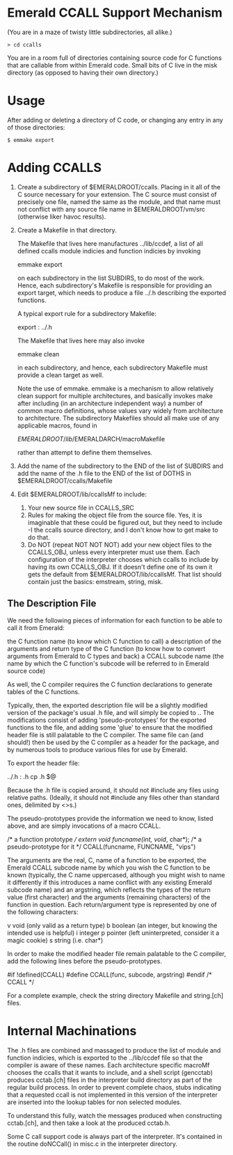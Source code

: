 Emerald CCALL Support Mechanism
===============================

(You are in a maze of twisty little subdirectories, all alike.)

    > cd ccalls

You are in a room full of directories containing source code for C
functions that are callable from within Emerald code. Small bits of C
live in the misk directory (as opposed to having their own directory.)

Usage
=====

After adding or deleting a directory of C code, or changing any entry
in any of those directories:

    $ emmake export

Adding CCALLS
============

1.  Create a subdirectory of $EMERALDROOT/ccalls.  Placing in it all of the
    C source necessary for your extension.  The C source must consist of
    precisely one file, named the same as the module, and that name must not
    conflict with any source file name in $EMERALDROOT/vm/src (otherwise
    liker havoc results).

2.  Create a Makefile in that directory.
    
    The Makefile that lives here manufactures ../lib/ccdef, a list of all
    defined ccalls module indicies and function indicies by invoking 

       emmake export
    
    on each subdirectory in the list SUBDIRS, to do most of the work.
    Hence, each  subdirectory's Makefile is responsible for providing an
    export target, which needs to produce a file ../<directory>.h describing
    the exported functions.
    
    A typical export rule for a subdirectory Makefile:
    
      export : ../<directory>.h
    
    The Makefile that lives here may also invoke
    
      emmake clean
    
    in each subdirectory, and hence, each subdirectory Makefile must 
    provide a clean target as well. 
    
    Note the use of emmake.  emmake is a mechanism to allow relatively
    clean support for multiple architectures, and basically invokes make
    after including (in an architecture independent way) a number of
    common macro definitions, whose values vary widely from architecture
    to architecture.  The subdirectory Makefiles should all make use
    of any applicable macros, found in
    
      $EMERALDROOT/lib/$EMERALDARCH/macroMakefile
    
    rather than attempt to define them themselves.

3.  Add the name of the subdirectory to the END of the list of SUBDIRS and
    add the name of the .h file to the END of the list of DOTHS in
    $EMERALDROOT/ccalls/Makefile

4.  Edit $EMERALDROOT/lib/ccallsMf to include:

    1.  Your new source file in CCALLS_SRC
    2.  Rules for making the object file from the source file.  Yes, it is
	imaginable that these could be figured out, but they need to include
	-I the ccalls source directory, and I don't know how to get make to
	do that.
    3.  Do NOT (repeat NOT NOT NOT) add your new object files to the
	CCALLS_OBJ, unless every interpreter must use them.  Each
	configuration of the interpreter chooses which ccalls to include by
	having its own CCALLS_OBJ.  If it doesn't define one of its own it
	gets the default from $EMERALDROOT/lib/ccallsMf.  That list should
	contain just the basics:  emstream, string, misk.

The Description File
-------------------

We need the following pieces of information for each function to be
able to call it from Emerald:

   the C function name (to know which C function to call)
   a description of the arguments and return type of the C function (to 
       know how to convert arguments from Emerald to C types and back) 
   a CCALL subcode name (the name by which the C function's subcode 
       will be referred to in Emerald source code) 

As well, the C compiler requires the C function declarations to
generate tables of the C functions.

Typically, then, the exported description file will be a slightly 
modified version of the package's usual .h file, and will simply be 
copied to ..  The modifications consist of adding 'pseudo-prototypes' 
for the exported functions to the file, and adding some 'glue' to 
ensure that the modified header file is still palatable to the C 
compiler.  The same file can (and should!) then be used by the C 
compiler as a header for the package, and by numerous tools to produce 
various files for use by Emerald. 

To export the header file:

  ../<directory>.h : <directory>.h
      cp <directory>.h $@

Because the .h file is copied around, it should not #include any files 
using relative paths.  (Ideally, it should not #include any files other 
than standard ones, delimited by <>s.) 

The pseudo-prototypes provide the information we need to know, listed 
above, and are simply invocations of a macro CCALL. 

   /* a function prototype */
   extern void funcname(int, void*, char*);
   /* a pseudo-prototype for it */
   CCALL(funcname, FUNCNAME, "vips")

The arguments are the real, C, name of a function to be exported, the 
Emerald CCALL subcode name by which you wish the C function to be known 
(typically, the C name uppercased, although you might wish to name it 
differently if this introduces a name conflict with any existing 
Emerald subcode name) and an argstring, which reflects the types of the 
return value (first character) and the arguments (remaining characters) 
of the function in question.  Each return/argument type is represented
by one of the following characters: 

   v   void       (only valid as a return type)
   b   boolean    (an integer, but knowing the intended use is helpful)
   i   integer 
   p   pointer    (left uninterpreted, consider it a magic cookie)
   s   string     (i.e. char*)

In order to make the modified header file remain palatable to the C 
compiler, add the following lines before the pseudo-prototypes.  

   #if !defined(CCALL)
   #define CCALL(func, subcode, argstring) 
   #endif /* CCALL */

For a complete example, check the string directory Makefile and string.[ch]
files.


Internal Machinations
====================

The .h files are combined and massaged to produce the list of module and
function indicies, which is exported to the ../lib/ccdef file so that the
compiler is aware of these names.  Each architecture specific macroMf
chooses the ccalls that it wants to include, and a shell script (gencctab)
produces cctab.[ch] files in the interpreter build directory as part of the
regular build process.  In order to prevent complete chaos, stubs indicating
that a requested ccall is not implemented in this version of the interpreter
are inserted into the lookup tables for non selected modules.

To understand this fully, watch the messages produced when constructing
cctab.[ch], and then take a look at the produced cctab.h.

Some C call support code is always part of the interpreter.  It's 
contained in the routine doNCCall() in misc.c in the interpreter directory.

